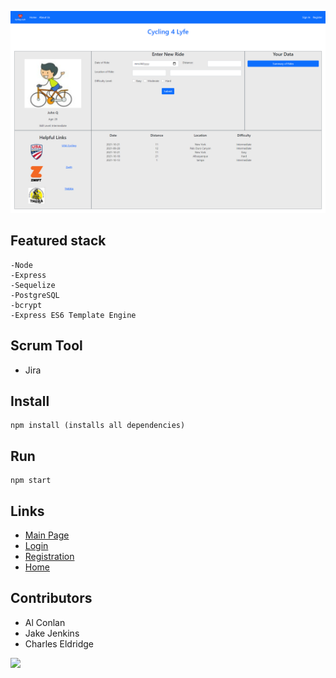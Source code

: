 ![Main Page3](./templates/assets/img/screenshot-of-home.png)

## Featured stack

    -Node
    -Express
    -Sequelize
    -PostgreSQL
    -bcrypt
    -Express ES6 Template Engine
    
## Scrum Tool 
- Jira 

## Install

    npm install (installs all dependencies)

## Run

    npm start

## Links

- [Main Page](https://cycling4life.herokuapp.com/)
- [Login](https://cycling4life.herokuapp.com/login)
- [Registration](https://cycling4life.herokuapp.com/registration)
- [Home](https://cycling4life.herokuapp.com/home)


## Contributors

- Al Conlan 
- Jake Jenkins 
- Charles Eldridge

<a href="https://github.com/jakejenk/DC_Full_Stack/graphs/contributors">
  <img src="https://contrib.rocks/image?repo=jakejenk/DC_Full_Stack" />
</a>
